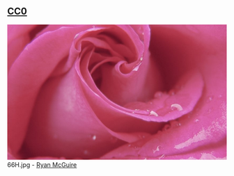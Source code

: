 ## [CC0](https://creativecommons.org/publicdomain/zero/1.0/)

[![66H.jpg](thumbs/66H.jpg "66H.jpg")](66H.jpg)
66H.jpg - [Ryan McGuire](https://stocksnap.io/photo/2961C146BF)
